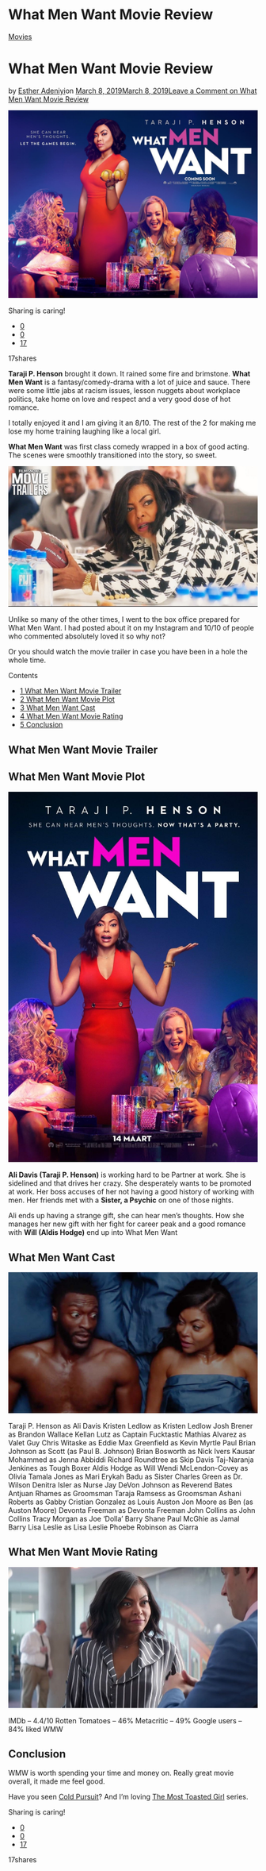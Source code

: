# What Men Want Movie Review

[Movies](https://estheradeniyi.com/category/movies/)
# What Men Want Movie Review

by [Esther Adeniyi](https://estheradeniyi.com/author/esther-adeniyi/)on [March 8, 2019March 8, 2019](https://estheradeniyi.com/what-men-want-movie-review/)[Leave a Comment on What Men Want Movie Review](https://estheradeniyi.com/what-men-want-movie-review/#respond)

![](images\what-men-want-movie-posteer.jpg)

Sharing is caring!

- [0](https://www.facebook.com/sharer/sharer.php?u=https%3A%2F%2Festheradeniyi.com%2Fwhat-men-want-movie-review%2F&amp;t=What%20Men%20Want%20Movie%20Review)
- [0](https://twitter.com/intent/tweet?text=What%20Men%20Want%20Movie%20Review&amp;url=https%3A%2F%2Festheradeniyi.com%2Fwhat-men-want-movie-review%2F)
- [17](#)

17shares

**Taraji P. Henson** brought it down. It rained some fire and brimstone. **What Men Want** is a fantasy/comedy-drama with a lot of juice and sauce. There were some little jabs at racism issues, lesson nuggets about workplace politics, take home on love and respect and a very good dose of hot romance.

I totally enjoyed it and I am giving it an 8/10. The rest of the 2 for making me lose my home training laughing like a local girl.

**What Men Want** was first class comedy wrapped in a box of good acting. The scenes were smoothly transitioned into the story, so sweet.

![what men want movie 2](images\what-men-want-movie-2.jpg)

Unlike so many of the other times, I went to the box office prepared for What Men Want. I had posted about it on my Instagram and 10/10 of people who commented absolutely loved it so why not?

Or you should watch the movie trailer in case you have been in a hole the whole time.

Contents

- [1 What Men Want Movie Trailer](#What_Men_Want_Movie_Trailer)
- [2 What Men Want Movie Plot](#What_Men_Want_Movie_Plot)
- [3 What Men Want Cast](#What_Men_Want_Cast)
- [4 What Men Want Movie Rating](#What_Men_Want_Movie_Rating)
- [5 Conclusion](#Conclusion)

## What Men Want Movie Trailer

## What Men Want Movie Plot

![](images\What-Men-Want-movie-Poster.jpg)

**Ali Davis (Taraji P. Henson)** is working hard to be Partner at work. She is sidelined and that drives her crazy. She desperately wants to be promoted at work. Her boss accuses of her not having a good history of working with men. Her friends met with a **Sister, a Psychic** on one of those nights.

Ali ends up having a strange gift, she can hear men&#x2019;s thoughts. How she manages her new gift with her fight for career peak and a good romance with **Will (Aldis Hodge)** end up into What Men Want

## What Men Want Cast

![What Men want by Taraji P Henson](images\What-Men-want-by-Taraji-P-Henson.jpg)

Taraji P. Henson as Ali Davis
 Kristen Ledlow as Kristen Ledlow
 Josh Brener as Brandon Wallace
 Kellan Lutz as Captain Fucktastic
 Mathias Alvarez as Valet Guy
 Chris Witaske as Eddie
 Max Greenfield as Kevin Myrtle
 Paul Brian Johnson as Scott (as Paul B. Johnson)
 Brian Bosworth as Nick Ivers
 Kausar Mohammed as Jenna Abbiddi
 Richard Roundtree as Skip Davis
 Taj-Naranja Jenkines as Tough Boxer
 Aldis Hodge as Will
 Wendi McLendon-Covey as Olivia
 Tamala Jones as Mari
 Erykah Badu as Sister
 Charles Green as Dr. Wilson
 Denitra Isler as Nurse
 Jay DeVon Johnson as Reverend Bates
 Antjuan Rhames as Groomsman
 Taraja Ramsess as Groomsman
 Ashani Roberts as Gabby
 Cristian Gonzalez as Louis
 Auston Jon Moore as Ben (as Auston Moore)
 Devonta Freeman as Devonta Freeman
 John Collins as John Collins
 Tracy Morgan as Joe &#x2018;Dolla&#x2019; Barry
 Shane Paul McGhie as Jamal Barry
 Lisa Leslie as Lisa Leslie
 Phoebe Robinson as Ciarra

## What Men Want Movie Rating

![](images\WHAT-MEN-WANT-1.jpg)

IMDb &#x2013; 4.4/10
 Rotten Tomatoes &#x2013; 46%
 Metacritic &#x2013; 49%
 Google users &#x2013; 84% liked WMW

## Conclusion

WMW is worth spending your time and money on. Really great movie overall, it made me feel good.

Have you seen [Cold Pursuit](https://estheradeniyi.com/cold-pursuit-2019-movie-review/)? And I&#x2019;m loving [The Most Toasted Girl](https://estheradeniyi.com/the-most-toasted-girl/) series.

Sharing is caring!

- [0](https://www.facebook.com/sharer/sharer.php?u=https%3A%2F%2Festheradeniyi.com%2Fwhat-men-want-movie-review%2F&amp;t=What%20Men%20Want%20Movie%20Review)
- [0](https://twitter.com/intent/tweet?text=What%20Men%20Want%20Movie%20Review&amp;url=https%3A%2F%2Festheradeniyi.com%2Fwhat-men-want-movie-review%2F)
- [17](#)

17shares